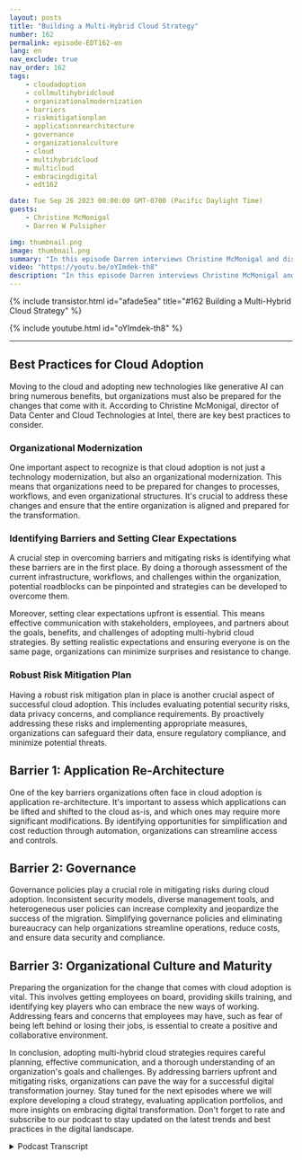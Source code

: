 ```yaml
---
layout: posts
title: "Building a Multi-Hybrid Cloud Strategy"
number: 162
permalink: episode-EDT162-en
lang: en
nav_exclude: true
nav_order: 162
tags:
    - cloudadoption
    - collmultihybridcloud
    - organizationalmodernization
    - barriers
    - riskmitigationplan
    - applicationrearchitecture
    - governance
    - organizationalculture
    - cloud
    - multihybridcloud
    - multicloud
    - embracingdigital
    - edt162

date: Tue Sep 26 2023 00:00:00 GMT-0700 (Pacific Daylight Time)
guests:
    - Christine McMonigal
    - Darren W Pulsipher

img: thumbnail.png
image: thumbnail.png
summary: "In this episode Darren interviews Christine McMonigal and discuss the challenges organizations face when transitioning to the cloud and adopting multi-hybrid cloud architectures. They highlight the importance of understanding these obstacles and providing guidance to overcome them. This episode will dive deeper into some key barriers and strategies for mitigating risks, ensuring a successful cloud transformation."
video: "https://youtu.be/oYImdek-th8"
description: "In this episode Darren interviews Christine McMonigal and discuss the challenges organizations face when transitioning to the cloud and adopting multi-hybrid cloud architectures. They highlight the importance of understanding these obstacles and providing guidance to overcome them. This episode will dive deeper into some key barriers and strategies for mitigating risks, ensuring a successful cloud transformation."
---
```


<div>
{% include transistor.html id="afade5ea" title="#162 Building a Multi-Hybrid Cloud Strategy" %}

{% include youtube.html id="oYImdek-th8" %}
</div>

---

## Best Practices for Cloud Adoption

Moving to the cloud and adopting new technologies like generative AI can bring numerous benefits, but organizations must also be prepared for the changes that come with it. According to Christine McMonigal, director of Data Center and Cloud Technologies at Intel, there are key best practices to consider.

### Organizational Modernization

One important aspect to recognize is that cloud adoption is not just a technology modernization, but also an organizational modernization. This means that organizations need to be prepared for changes to processes, workflows, and even organizational structures. It's crucial to address these changes and ensure that the entire organization is aligned and prepared for the transformation.

### Identifying Barriers and Setting Clear Expectations

A crucial step in overcoming barriers and mitigating risks is identifying what these barriers are in the first place. By doing a thorough assessment of the current infrastructure, workflows, and challenges within the organization, potential roadblocks can be pinpointed and strategies can be developed to overcome them.

Moreover, setting clear expectations upfront is essential. This means effective communication with stakeholders, employees, and partners about the goals, benefits, and challenges of adopting multi-hybrid cloud strategies. By setting realistic expectations and ensuring everyone is on the same page, organizations can minimize surprises and resistance to change.

### Robust Risk Mitigation Plan

Having a robust risk mitigation plan in place is another crucial aspect of successful cloud adoption. This includes evaluating potential security risks, data privacy concerns, and compliance requirements. By proactively addressing these risks and implementing appropriate measures, organizations can safeguard their data, ensure regulatory compliance, and minimize potential threats.

## Barrier 1: Application Re-Architecture

One of the key barriers organizations often face in cloud adoption is application re-architecture. It's important to assess which applications can be lifted and shifted to the cloud as-is, and which ones may require more significant modifications. By identifying opportunities for simplification and cost reduction through automation, organizations can streamline access and controls.

## Barrier 2: Governance

Governance policies play a crucial role in mitigating risks during cloud adoption. Inconsistent security models, diverse management tools, and heterogeneous user policies can increase complexity and jeopardize the success of the migration. Simplifying governance policies and eliminating bureaucracy can help organizations streamline operations, reduce costs, and ensure data security and compliance.

## Barrier 3: Organizational Culture and Maturity

Preparing the organization for the change that comes with cloud adoption is vital. This involves getting employees on board, providing skills training, and identifying key players who can embrace the new ways of working. Addressing fears and concerns that employees may have, such as fear of being left behind or losing their jobs, is essential to create a positive and collaborative environment.

In conclusion, adopting multi-hybrid cloud strategies requires careful planning, effective communication, and a thorough understanding of an organization's goals and challenges. By addressing barriers upfront and mitigating risks, organizations can pave the way for a successful digital transformation journey. Stay tuned for the next episodes where we will explore developing a cloud strategy, evaluating application portfolios, and more insights on embracing digital transformation. Don't forget to rate and subscribe to our podcast to stay updated on the latest trends and best practices in the digital landscape.



<details>
<summary> Podcast Transcript </summary>

<p></p>

</details>
